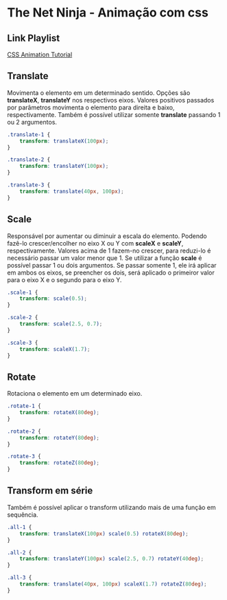 # The Net Ninja - Animação com css

## Link Playlist

[CSS Animation Tutorial](https://www.youtube.com/watch?v=jgw82b5Y2MU)


## Translate

Movimenta o elemento em um determinado sentido. Opções são **translateX**, **translateY** nos respectivos eixos. Valores positivos passados por parâmetros movimenta o elemento para direita e baixo, respectivamente. Também é possível utilizar somente **translate** passando 1 ou 2 argumentos.

```css
.translate-1 {
    transform: translateX(100px);
}

.translate-2 {
    transform: translateY(100px);
}

.translate-3 {
    transform: translate(40px, 100px);
}
```

## Scale

Responsável por aumentar ou diminuir a escala do elemento. Podendo fazê-lo crescer/encolher no eixo X ou Y com **scaleX** e **scaleY**, respectivamente. Valores acima de 1 fazem-no crescer, para reduzi-lo é necessário passar um valor menor que 1. Se utilizar a função **scale** é possível passar 1 ou dois argumentos. Se passar somente 1, ele irá aplicar em ambos os eixos, se preencher os dois, será aplicado o primeiror valor para o eixo X e o segundo para o eixo Y.

```css
.scale-1 {
    transform: scale(0.5);
}

.scale-2 {
    transform: scale(2.5, 0.7);
}

.scale-3 {
    transform: scaleX(1.7);
}
```

## Rotate

Rotaciona o elemento em um determinado eixo.

```css
.rotate-1 {
    transform: rotateX(80deg);
}

.rotate-2 {
    transform: rotateY(80deg);
}

.rotate-3 {
    transform: rotateZ(80deg);
}
```

## Transform em série

Também é possível aplicar o transform utilizando mais de uma função em sequência.

```css
.all-1 {
    transform: translateX(100px) scale(0.5) rotateX(80deg);
}

.all-2 {
    transform: translateY(100px) scale(2.5, 0.7) rotateY(40deg);
}

.all-3 {
    transform: translate(40px, 100px) scaleX(1.7) rotateZ(80deg);
}
```
